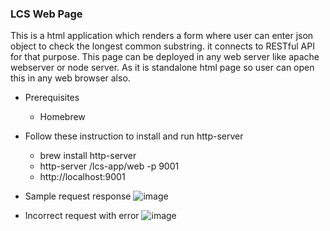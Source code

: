 
### LCS Web Page
This is a html application which renders a form where user can enter json object to check the longest common substring. it connects to RESTful API for that purpose.
This page can be deployed in any web server like apache webserver or node server. As it is standalone html page so user can open this in any web browser also.

* Prerequisites
  * Homebrew
  
* Follow these instruction to install and run http-server
  * brew install http-server 
  * http-server /lcs-app/web -p 9001
  * http://localhost:9001


* Sample request response
![image](https://user-images.githubusercontent.com/50758711/130129184-4439d13f-17d0-4410-a542-2be386bfb139.png)

* Incorrect request with error
![image](https://user-images.githubusercontent.com/50758711/130129647-0bdd8c9c-3814-4e74-b107-60a0cb56d938.png)

